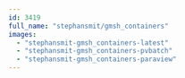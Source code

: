 ```yaml
---
id: 3419
full_name: "stephansmit/gmsh_containers"
images: 
  - "stephansmit-gmsh_containers-latest"
  - "stephansmit-gmsh_containers-pvbatch"
  - "stephansmit-gmsh_containers-paraview"
---
```

